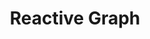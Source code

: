 ---
type: "docs"
title: "Reactive Graph"
linkTitle: "Home"
weight: 1
description: >
    Making it easier to observe and react to change in dyanamic systems
---